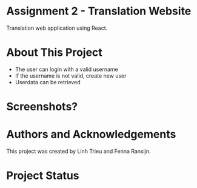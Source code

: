 # Assignment 2 - Translation Website

Translation web application using React.

# About This Project
* The user can login with a valid username
* If the username is not valid, create new user
* Userdata can be retrieved
# Screenshots?

# Authors and Acknowledgements
This project was created by Linh Trieu and Fenna Ransijn. 

# Project Status